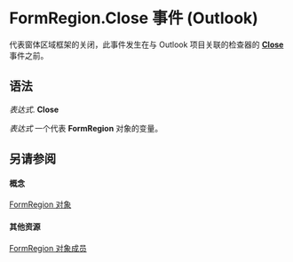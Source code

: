 
# FormRegion.Close 事件 (Outlook)

代表窗体区域框架的关闭，此事件发生在与 Outlook 项目关联的检查器的  **[Close](5a83b3d3-6096-9e37-88b1-00f97c0bf8bd.md)** 事件之前。


## 语法

 _表达式_. **Close**

 _表达式_ 一个代表 **FormRegion** 对象的变量。


## 另请参阅


#### 概念


[FormRegion 对象](3a0b83eb-4076-9cb3-86a9-68f9e44df89f.md)
#### 其他资源


[FormRegion 对象成员](eb4ff750-2911-8f8d-2ef0-c3f5e7adf4e0.md)